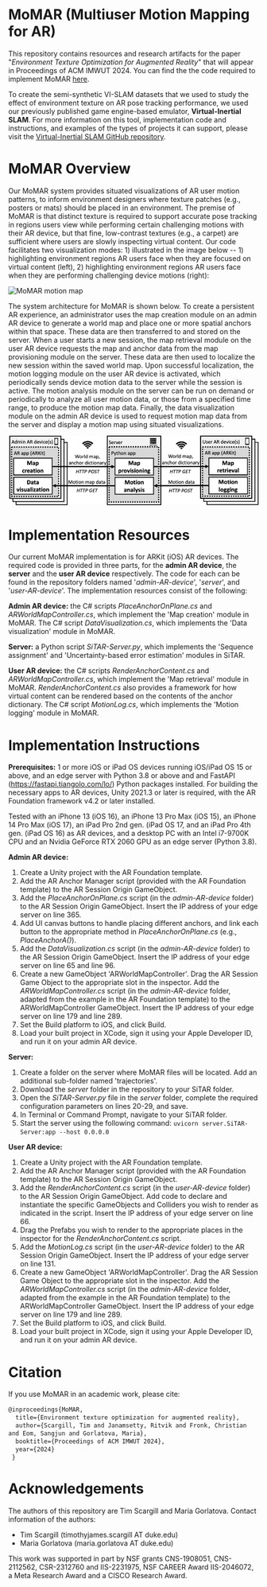# MoMAR (Multiuser Motion Mapping for AR)
This repository contains resources and research artifacts for the paper "_Environment Texture Optimization for Augmented Reality_" that will appear in Proceedings of ACM IMWUT 2024. You can find the the code required to implement MoMAR [here](#implementation-resources).

To create the semi-synthetic VI-SLAM datasets that we used to study the effect of environment texture on AR pose tracking performance, we used our previously published game engine-based emulator, **Virtual-Inertial SLAM**. For more information on this tool, implementation code and instructions, and examples of the types of projects it can support, please visit the [Virtual-Inertial SLAM GitHub repository](https://github.com/timscargill/Virtual-Inertial-SLAM/).

# MoMAR Overview
Our MoMAR system provides situated visualizations of AR user motion patterns, to inform environment designers where texture patches (e.g., posters or mats) should be placed in an environment. The premise of MoMAR is that distinct texture is required to support accurate pose tracking in regions users view while performing certain challenging motions with their AR device, but that fine, low-contrast textures (e.g., a carpet) are sufficient where users are slowly inspecting virtual content. Our code facilitates two visualization modes: 1)  illustrated in the image below -- 1) highlighting environment regions AR users face when they are focused on virtual content (left), 2) highlighting environment regions AR users face when they are performing challenging device motions (right):

![MoMAR motion map](https://github.com/timscargill/MoMAR/blob/main/MoMAR_MotionMap.png?raw=true)

The system architecture for MoMAR is shown below. To create a persistent AR experience, an administrator uses the map creation module on an admin AR device to generate a world map and place one or more spatial anchors within that space. These data are then transferred to and stored on the server. When a user starts a new session, the map retrieval module on the user AR device requests the map and anchor data from the map provisioning module on the server. These data are then used to localize the new session within the saved world map. Upon successful localization, the motion logging module on the user AR device is activated, which periodically sends device motion data to the server while the session is active. The motion analysis module on the server can be run on demand or periodically to analyze all user motion data, or those from a specified time range, to produce the motion map data. Finally, the data visualization module on the admin AR device is used to request motion map data from the server and display a motion map using situated visualizations.

![MoMAR system architecture](https://github.com/timscargill/MoMAR/blob/main/MoMAR_SystemArchitecture.png?raw=true)

# Implementation Resources

Our current MoMAR implementation is for ARKit (iOS) AR devices. The required code is provided in three parts, for the **admin AR device**, the **server** and the **user AR device** respectively. The code for each can be found in the repository folders named '_admin-AR-device_', '_server_', and '_user-AR-device_'. The implementation resources consist of the following:

**Admin AR device:** the C# scripts _PlaceAnchorOnPlane.cs_ and _ARWorldMapController.cs_, which implement the 'Map creation' module in MoMAR. The C# script _DataVisualization.cs_, which implements the 'Data visualization' module in MoMAR.

**Server:** a Python script _SiTAR-Server.py_, which implements the 'Sequence assignment' and 'Uncertainty-based error estimation' modules in SiTAR.

**User AR device:** the C# scripts _RenderAnchorContent.cs_ and _ARWorldMapController.cs_, which implement the 'Map retrieval' module in MoMAR. _RenderAnchorContent.cs_ also provides a framework for how virtual content can be rendered based on the contents of the anchor dictionary. The C# script _MotionLog.cs_, which implements the 'Motion logging' module in MoMAR.

# Implementation Instructions

**Prerequisites:** 1 or more iOS or iPad OS devices running iOS/iPad OS 15 or above, and an edge server with Python 3.8 or above and and FastAPI (https://fastapi.tiangolo.com/lo/) Python packages installed. For building the necessary apps to AR devices, Unity 2021.3 or later is required, with the AR Foundation framework v4.2 or later installed.

Tested with an iPhone 13 (iOS 16), an iPhone 13 Pro Max (iOS 15), an iPhone 14 Pro Max (iOS 17), an iPad Pro 2nd gen. (iPad OS 17, and an iPad Pro 4th gen. (iPad OS 16) as AR devices, and a desktop PC with an Intel i7-9700K CPU and an Nvidia GeForce RTX 2060 GPU as an edge server (Python 3.8).

**Admin AR device:** 
1) Create a Unity project with the AR Foundation template.
2) Add the AR Anchor Manager script (provided with the AR Foundation template) to the AR Session Origin GameObject.
3) Add the _PlaceAnchorOnPlane.cs_ script (in the _admin-AR-device_ folder) to the AR Session Origin GameObject. Insert the IP address of your edge server on line 365.
4) Add UI canvas buttons to handle placing different anchors, and link each button to the appropriate method in _PlaceAnchorOnPlane.cs_ (e.g., _PlaceAnchorA()_).
5) Add the _DataVisualization.cs_ script (in the _admin-AR-device_ folder) to the AR Session Origin GameObject. Insert the IP address of your edge server on line 65 and line 96.
6) Create a new GameObject 'ARWorldMapController'. Drag the AR Session Game Object to the appropriate slot in the inspector. Add the _ARWorldMapController.cs_ script (in the _admin-AR-device_ folder, adapted from the example in the AR Foundation template) to the ARWorldMapController GameObject. Insert the IP address of your edge server on line 179 and line 289.
7) Set the Build platform to iOS, and click Build.
8) Load your built project in XCode, sign it using your Apple Developer ID, and run it on your admin AR device.

**Server:**
1) Create a folder on the server where MoMAR files will be located. Add an additional sub-folder named 'trajectories'.
2) Download the _server_ folder in the repository to your SiTAR folder.
3) Open the _SiTAR-Server.py_ file in the _server_ folder, complete the required configuration parameters on lines 20-29, and save.
4) In Terminal or Command Prompt, navigate to your SiTAR folder.
5) Start the server using the following command: ```uvicorn server.SiTAR-Server:app --host 0.0.0.0```

**User AR device:**
1) Create a Unity project with the AR Foundation template.
2) Add the AR Anchor Manager script (provided with the AR Foundation template) to the AR Session Origin GameObject.
3) Add the _RenderAnchorContent.cs_ script (in the _user-AR-device_ folder) to the AR Session Origin GameObject. Add code to declare and instantiate the specific GameObjects and Colliders you wish to render as indicated in the script. Insert the IP address of your edge server on line 66.
4) Drag the Prefabs you wish to render to the appropriate places in the inspector for the _RenderAnchorContent.cs_ script.
6) Add the _MotionLog.cs_ script (in the _user-AR-device_ folder) to the AR Session Origin GameObject. Insert the IP address of your edge server on line 131.
7) Create a new GameObject 'ARWorldMapController'. Drag the AR Session Game Object to the appropriate slot in the inspector. Add the _ARWorldMapController.cs_ script (in the _admin-AR-device_ folder, adapted from the example in the AR Foundation template) to the ARWorldMapController GameObject. Insert the IP address of your edge server on line 179 and line 289.
8) Set the Build platform to iOS, and click Build.
9) Load your built project in XCode, sign it using your Apple Developer ID, and run it on your admin AR device.

# Citation

If you use MoMAR in an academic work, please cite: 

```
@inproceedings{MoMAR,
  title={Environment texture optimization for augmented reality},
  author={Scargill, Tim and Janamsetty, Ritvik and Fronk, Christian and Eom, Sangjun and Gorlatova, Maria},
  booktitle={Proceedings of ACM IMWUT 2024},
  year={2024}
 }
 ```

# Acknowledgements 

The authors of this repository are Tim Scargill and Maria Gorlatova. Contact information of the authors:

* Tim Scargill (timothyjames.scargill AT duke.edu)
* Maria Gorlatova (maria.gorlatova AT duke.edu)

This work was supported in part by NSF grants CNS-1908051, CNS-2112562, CSR-2312760 and IIS-2231975, NSF CAREER Award IIS-2046072, a Meta Research Award and a CISCO Research Award. 

